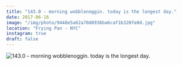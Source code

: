 ```yaml
---
title: "143.0 - morning wobblenoggin. today is the longest day."
date: 2017-06-16
image: "/img/photo/9448e5a62a70d8936ba6caf1b320fe8d.jpg"
location: "Frying Pan - NYC"
instagram: true
draft: false
---
```


![143.0 - morning wobblenoggin. today is the longest day.](/img/photo/9448e5a62a70d8936ba6caf1b320fe8d.jpg)
